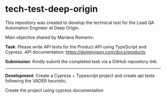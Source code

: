 # tech-test-deep-origin
This repository was created to develop the technical test for the Lead QA Automation Engineer at Deep Origin.

Main objective shared by Mariana Romaniv: 

**Task**:
Please write API tests for the Product API using TypeScript and Cypress.
API documentation: https://dummyjson.com/docs/products

**Submission**:
Kindly submit the completed task via a GitHub repository link.

---

**Development**:
Create a Cypress + Typescript project and create api tests following the VADER heuristic.

Create the project using cypress documentation


